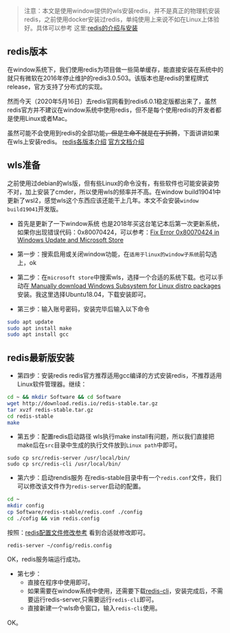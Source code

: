 > 注意：本文是使用window提供的wls安装redis，并不是真正的物理机安装redis，之前使用docker安装过redis，单纯使用上来说不如在Linux上体验好。具体可以参考 这里:[redis的介绍与安装](https://shafish.cn/1222.html)

## redis版本
在window系统下，我们使用redis为项目做一些简单缓存，能直接安装在系统中的就只有微软在2016年停止维护的redis3.0.503。该版本也是redis的里程牌式release，官方支持了分布式的实现。

然而今天（2020年5月16日）去redis官网看到redis6.0.1稳定版都出来了，虽然redis官方并不建议在window系统中使用redis，但不是每个使用redis的开发者都是使用Linux或者Mac。

虽然可能不会使用到redis的全部功能~~，但是生命不就是在于折腾~~，下面讲讲如果在wls上安装redis。
[redis各版本介绍](https://www.cnblogs.com/xingxia/p/redis_versions.html)
[官方文档介绍](https://redis.io/documentation)

## wls准备
之前使用过debian的wls版，但有些Linux的命令没有，有些软件也可能安装姿势不对，加上安装了cmder，所以使用wls的频率并不高。在window build19041中更新了wsl2，感觉wls这个东西应该还能干上几年。本文不会安装`window build19041`开发版。
- 首先是更新了一下window系统
也是2018年买这台笔记本后第一次更新系统，如果你出现错误代码：0x80070424，可以参考：[Fix Error 0x80070424 in Windows Update and Microsoft Store](https://www.winhelponline.com/blog/error-0x80070424-windows-update-and-microsoft-store/)

- 第一步：搜索启用或关闭window功能，在`适用于linux的window子系统`前勾选上，ok
- 第二步：在`microsoft store`中搜索wls，选择一个合适的系统下载。也可以手动在[ Manually download Windows Subsystem for Linux distro packages ](https://docs.microsoft.com/en-us/windows/wsl/install-manual)安装。我这里选择Ubuntu18.04，下载安装即可。

- 第三步：输入账号密码，安装完毕后输入以下命令
```bash
sudo apt update
sudo apt install make
sudo apt install gcc
```

## redis最新版安装

- 第四步：安装redis
redis官方推荐适用gcc编译的方式安装redis，不推荐适用Linux软件管理器。继续：
```bash
cd ~ && mkdir Software && cd Software
wget http://download.redis.io/redis-stable.tar.gz
tar xvzf redis-stable.tar.gz
cd redis-stable
make
```

- 第五步：配置redis启动路径
wls执行make install有问题，所以我们直接把make后在`src`目录中生成的执行文件放到`Linux path`中即可。
```
sudo cp src/redis-server /usr/local/bin/
sudo cp src/redis-cli /usr/local/bin/
```

- 第六步：启动rendis服务
在redis-stable目录中有一个`redis.conf`文件，我们可以修改该文件作为`redis-server`启动的配置。
```bash
cd ~
mkdir config
cp Software/redis-stable/redis.conf ./config
cd ./cofig && vim redis.config
```
按照：[redis配置文件修改参考](https://gitee.com/shafish/frame_learn/blob/master/redis/%E6%9C%89%E5%9F%BA%E7%A1%80-redis%E9%85%8D%E7%BD%AE%E6%96%87%E4%BB%B6%E8%AF%B4%E6%98%8E-%E5%85%A5%E5%8F%A3.md) 看到合适就修改即可。

```
redis-server ~/config/redis.config
```

OK，redis服务端运行成功。

- 第七步：
    - 直接在程序中使用即可。
    - 如果需要在window系统中使用，还需要下载[redis-cli](https://github.com/ServiceStack/redis-windows/raw/master/downloads/redis-latest.zip)，安装完成后，不需要运行redis-server,只需要运行`redis-cli`即可。
    - 直接新建一个wls命令窗口，输入`redis-cli`使用。

OK。
